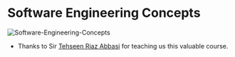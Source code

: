 # Software Engineering Concepts
![Software-Engineering-Concepts](https://socialify.git.ci/shahzaneer/Software-Engineering-Concepts/image?description=1&forks=1&issues=1&language=1&name=1&owner=1&pattern=Signal&pulls=1&stargazers=1&theme=Dark)

- Thanks to Sir [Tehseen Riaz Abbasi](https://www.linkedin.com/in/tehseen-riaz-abbasi-1a9aab9/) for teaching us this valuable course. 
